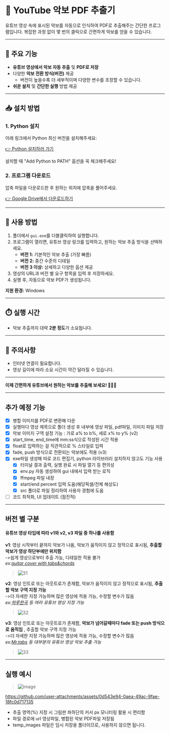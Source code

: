 
# 🎼 YouTube 악보 PDF 추출기

유튜브 영상 속에 표시된 악보를 자동으로 인식하여 PDF로 추출해주는 간단한 프로그램입니다. 복잡한 과정 없이 몇 번의 클릭으로 간편하게 악보를 얻을 수 있습니다.

---

## 🚩 주요 기능

- **유튜브 영상에서 악보 자동 추출** 및 **PDF로 저장**
- 다양한 **악보 전환 방식(버전)** 제공
  - 버전이 높을수록 더 세부적이며 다양한 변수를 조정할 수 있습니다.
- **쉬운 설치** 및 **간단한 실행** 방법 제공

---

## 📥 설치 방법

### 1. Python 설치
아래 링크에서 Python 최신 버전을 설치해주세요:

[👉 Python 설치하러 가기](https://www.python.org/downloads/)

설치할 때 "Add Python to PATH" 옵션을 꼭 체크해주세요!

### 2. 프로그램 다운로드

압축 파일을 다운로드한 후 원하는 위치에 압축을 풀어주세요.

[👉 Google Drive에서 다운로드하기](https://drive.google.com/file/d/1dj0XC9n5LOTS9t5GnV7UO-O9S-msMaFM/view?usp=sharing)

---

## 🚀 사용 방법

1. 폴더에서 `gui.exe`를 더블클릭하여 실행합니다.
2. 프로그램이 열리면, 유튜브 영상 링크를 입력하고, 원하는 악보 추출 방식을 선택하세요.
   - **버전 1:** 기본적인 악보 추출 (가장 빠름)
   - **버전 2:** 중간 수준의 디테일
   - **버전 3 이상:** 상세하고 다양한 옵션 제공
3. 영상의 URL과 버전 별 요구 항목을 입력 후 저장하세요.
4. 실행 후, 자동으로 악보 PDF가 생성됩니다.

**지원 환경:** Windows

---

## ⏱️ 실행 시간

- 악보 추출까지 대략 **2분 정도**가 소요됩니다.

---

## 📌 주의사항
- 인터넷 연결이 필요합니다.
- 영상 길이에 따라 소요 시간이 약간 달라질 수 있습니다.

---

**이제 간편하게 유튜브에서 원하는 악보를 추출해 보세요! 🎸🎹🎶**


***
 ## 추가 예정 기능

- [X] 병합 이미지를 PDF로 변환해 다운
- [X] 실행마다 영상 제목으로 폴더 생성 후 내부에 영상 파일, pdf파일, 이미지 파일 저장
- [X] 악보 이미지 구역 설정 기능 : 가로 a% to b%, 세로 x% to y% (v2)
- [X] start_time, end_time에 mm:ss식으로 작성된 시간 적용
- [X] float로 입력하는 걸 직관적으로 % 스타일로 입력
- [X] fade, push 방식으로 전환되는 악보에도 적용 (v3)
- [X] exe파일 생성해 따로 코드 편집기, python 라이브러리 설치하지 않고도 기능 사용
  - [X] 터미널 결과 출력, 실행 완료 시 파일 열기 등 편의성
  - [X] env.py 자동 생성하여 gui 내에서 입력 받는 로직
  - [X] ffmpeg 파일 내장
  - [X] start/end percent 입력 도움(해당픽셀/전체 해상도)
  - [X] src 폴더로 파일 정리하여 사용자 경험에 도움
- [ ] 코드 최적화, UI 업데이트 (점진적)  

---

## 버전 별 구분
#### 유튜브 영상 타입에 따라 v1와 v2, v3 파일 중 하나를 사용함
 **v1**: 영상 시작부터 끝까지 악보가 나옴, 악보가 움직이지 않고 정적으로 표시됨, **추출할 악보가 영상 하단부에만 위치함**  
->쉽게 영상으로부터 추출 가능, 디테일한 적용 불가  
*ex:[guitar cover with tabs&chords](https://www.youtube.com/channel/UCeWHmkuMBM760nryL8wLfLg)*  
> ![31](https://github.com/user-attachments/assets/1a92af92-7eab-4df2-ba92-0b5fa8ed8384)

**v2**: 영상 인트로 또는 아웃트로가 존재함, 악보가 움직이지 않고 정적으로 표시됨, **추출할 악보 구역 지정 가능**  
->더 자세한 지정 가능하며 많은 영상에 적용 가능, 수정할 변수가 많음  
*ex:[하루한곡](https://www.youtube.com/channel/UCKqym7WZq6J6BDJqapiinxw) 등 여러 유튜브 영상 지정 가능*
> ![32](https://github.com/user-attachments/assets/2684f5ff-cd06-4904-9f5b-9c7317a6936e)



 **v3**: 영상 인트로 또는 아웃트로가 존재함, **악보가 넘어갈때마다 fade 또는 push 방식으로 움직임** , 추출할 악보 구역 지정 가능  
->더 자세한 지정 가능하며 많은 영상에 적용 가능, 수정할 변수가 많음  
*ex:[Mr.tabs](https://youtu.be/x_NGsTIJptw?si=wKx17EWYK5Fol0Nr) 등 대부분의 유튜브 영상 악보 추출 가능*
> ![33](https://github.com/user-attachments/assets/36f2f306-b7fa-4f61-b72d-2af8630ec3c9)

---


## 실행 예시
> ![image](https://github.com/user-attachments/assets/93f570df-3011-4ecb-992c-4367193782ba)  


https://github.com/user-attachments/assets/0d543e94-0aea-49ac-9fae-18fc0d717135



* 추출 영역(%) 지정 시 그림판 좌하단의 커서 px 모니터링 활용 시 편리함  
* 파일 경로에 url 영상파일, 병합된 악보 PDF파일 저장됨  
* temp_images 파일은 임시 저장용 폴더이므로, 사용하지 않으면 됩니다.  
